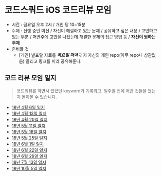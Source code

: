 # 코드스쿼드 iOS 코드리뷰 모임

- 시간 : 금요일 오후 2시 /  개인 당 10~15분
- 주제 : 진행 중인 미션 / 자신이 해결하고 있는 문제 / 공유하고 싶은 내용 / 고민하고 있는 부분 / 저번주에 고민을 나눴는데 해결한 문제의 접근 방법 등 / __자신이 원하는 주제__
- 준비할 것
	- [개인] 발표할 자료를 ___목요일 저녁___ 까지 자신의 개인 repo(아무 repo나 상관없음) 올리고 링크를 미리 공유해준다.


## 코드 리뷰 모임 일지

> 코드리뷰를 하면서 있었던 keyword가 기록되고, 일주일 전에 어떤 것들을 했는지 돌아볼 수 있습니다.

* [18년 4월 6일 일지](ReviewDiary/180406_diary.md)
* [18년 4월 13일 일지](ReviewDiary/180413_diary.md)
* [18년 4월 20일 일지](ReviewDiary/180420_diary.md)
* [18년 5월 11일 일지](ReviewDiary/180511_diary.md)
* [18년 5월 18일 일지](ReviewDiary/180518_diary.md)
* [18년 5월 25일 일지](ReviewDiary/180528_diary.md)
* [18년 6월 1일 일지](ReviewDiary/180601_diary.md)
* [18년 6월 22일 일지](ReviewDiary/180622_diary.md)
* [18년 6월 29일 일지](ReviewDiary/180629_diary.md)
* [18년 7월 13일 일지](ReviewDiary/180713_diary.md)
* [18년 10월 5일 일지](ReviewDiary/181005_diary.md.md)
